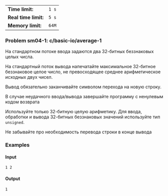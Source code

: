 |                      |       |
|----------------------|-------|
| **Time limit:**      | `1 s` |
| **Real time limit:** | `5 s` |
| **Memory limit:**    | `64M` |


### Problem sm04-1: c/basic-io/average-1

На стандартном потоке ввода задаются два 32-битных беззнаковых целых числа.

На стандартный поток вывода напечатайте максимальное 32-битное беззнаковое целое число, не
превосходящее среднее арифметическое исходных двух чисел.

Вывод обязательно заканчивайте символом перехода на новую строку.

В случае неудачного ввода/вывода завершайте программу с ненулевым кодом возврата

Используйте только 32-битную целую арифметику. Для ввода, обработки и вывода 32-битных беззнаковых
значений используйте тип `unsigned`.

Не забывайте про необходимость перевода строки в конце вывода

### Examples

#### Input

    
    
    1 2

#### Output

    
    
    1


